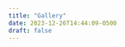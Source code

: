 ```yaml
---
title: "Gallery"
date: 2023-12-26T14:44:09-0500
draft: false
---
```


[](Picture1.png)
[](Picture2.png)
[](Picture3.png)
[](Picture4.png)
[](Picture5.png)
[](Picture6.png)
[](Picture7.png)
[](Picture8.png)
[](Picture10.png)
